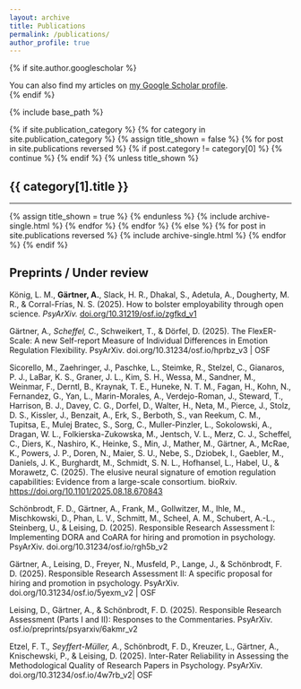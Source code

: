 ```yaml
---
layout: archive
title: Publications
permalink: /publications/
author_profile: true
---
```


{% if site.author.googlescholar %}
  <div class="wordwrap">You can also find my articles on <a href="{{site.author.googlescholar}}">my Google Scholar profile</a>.</div>
{% endif %}

{% include base_path %}

<!-- New style rendering if publication categories are defined -->
{% if site.publication_category %}
  {% for category in site.publication_category  %}
    {% assign title_shown = false %}
    {% for post in site.publications reversed %}
      {% if post.category != category[0] %}
        {% continue %}
      {% endif %}
      {% unless title_shown %}
        <h2>{{ category[1].title }}</h2><hr />
        {% assign title_shown = true %}
      {% endunless %}
      {% include archive-single.html %}
    {% endfor %}
  {% endfor %}
{% else %}
  {% for post in site.publications reversed %}
    {% include archive-single.html %}
  {% endfor %}
{% endif %}


## Preprints / Under review

König, L. M., **Gärtner, A.**, Slack, H. R., Dhakal, S., Adetula, A., Dougherty, M. R., & Corral-Frías, N. S. (2025). How to bolster employability through open science. _PsyArXiv._ [doi.org/10.31219/osf.io/zgfkd_v1](doi.org/10.31219/osf.io/zgfkd_v1)

Gärtner, A.*, Scheffel, C.*, Schweikert, T., & Dörfel, D. (2025). The FlexER-Scale: A new Self-report Measure of Individual Differences in Emotion Regulation Flexibility. PsyArXiv. doi.org/10.31234/osf.io/hprbz_v3 | OSF 

Sicorello, M., Zaehringer, J., Paschke, L., Steimke, R., Stelzel, C., Gianaros, P. J., LaBar, K. S., Graner, J. L., Kim, S. H., Wessa, M., Sandner, M., Weinmar, F., Derntl, B., Kraynak, T. E., Huneke, N. T. M., Fagan, H., Kohn, N., Fernandez, G., Yan, L., Marin-Morales, A., Verdejo-Roman, J., Steward, T., Harrison, B. J., Davey, C. G., Dorfel, D., Walter, H., Neta, M., Pierce, J., Stolz, D. S., Kissler, J., Benzait, A., Erk, S., Berboth, S., van Reekum, C. M., Tupitsa, E., Mulej Bratec, S., Sorg, C., Muller-Pinzler, L., Sokolowski, A., Dragan, W. L., Folkierska-Zukowska, M., Jentsch, V. L., Merz, C. J., Scheffel, C., Diers, K., Nashiro, K., Heinke, S., Min, J., Mather, M., Gärtner, A., McRae, K., Powers, J. P., Doren, N., Maier, S. U., Nebe, S., Dziobek, I., Gaebler, M., Daniels, J. K., Burghardt, M., Schmidt, S. N. L., Hofhansel, L., Habel, U., & Morawetz, C. (2025). The elusive neural signature of emotion regulation capabilities: Evidence from a large-scale consortium. bioRxiv. https://doi.org/10.1101/2025.08.18.670843

Schönbrodt, F. D., Gärtner, A., Frank, M., Gollwitzer, M., Ihle, M., Mischkowski, D., Phan, L. V., Schmitt, M., Scheel, A. M., Schubert, A.-L., Steinberg, U., & Leising, D. (2025). Responsible Research Assessment I: Implementing DORA and CoARA for hiring and promotion in psychology. PsyArXiv. doi.org/10.31234/osf.io/rgh5b_v2

Gärtner, A., Leising, D., Freyer, N., Musfeld, P., Lange, J., & Schönbrodt, F. D. (2025). Responsible Research Assessment II: A specific proposal for hiring and promotion in psychology. PsyArXiv. doi.org/10.31234/osf.io/5yexm_v2 | OSF 

Leising, D., Gärtner, A., & Schönbrodt, F. D. (2025). Responsible Research Assessment (Parts I and II): Responses to the Commentaries. PsyArXiv. osf.io/preprints/psyarxiv/6akmr_v2

Etzel, F. T.*, Seyffert-Müller, A.*, Schönbrodt, F. D., Kreuzer, L., Gärtner, A., Knischewski, P., & Leising, D. (2025). Inter-Rater Reliability in Assessing the Methodological Quality of Research Papers in Psychology. PsyArXiv. doi.org/10.31234/osf.io/4w7rb_v2| OSF
